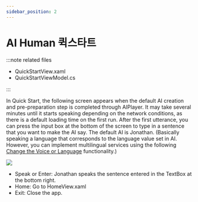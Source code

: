 ```yaml
---
sidebar_position: 2
---
```


# AI Human 퀵스타트

:::note related files

- QuickStartView.xaml
- QuickStartViewModel.cs

:::

In Quick Start, the following screen appears when the default AI creation and pre-preparation step is completed through AIPlayer. It may take several minutes until it starts speaking depending on the network conditions, as there is a default loading time on the first run. After the first utterance, you can press the input box at the bottom of the screen to type in a sentence that you want to make the AI say.  The default AI is Jonathan. (Basically speaking a language that corresponds to the language value set in AI. However, you can implement multilingual services using the following [Change the Voice or Language](#change-the-voice-or-language) functionality.)

<img src="/img/aihuman/windows/Jonathan_demo.png" />

- Speak or Enter: Jonathan speaks the sentence entered in the TextBox at the bottom right.
- Home: Go to HomeView.xaml
- Exit: Close the app.
